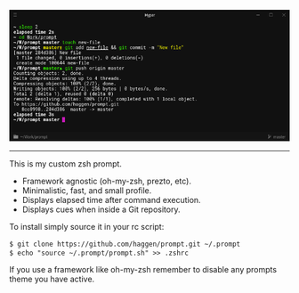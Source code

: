 <p align="center"><img alt="Prompt" src="screenshot.png"></p>

---

This is my custom zsh prompt.

- Framework agnostic (oh-my-zsh, prezto, etc).
- Minimalistic, fast, and small profile.
- Displays elapsed time after command execution.
- Displays cues when inside a Git repository.

To install simply source it in your rc script:

```shell
$ git clone https://github.com/haggen/prompt.git ~/.prompt
$ echo "source ~/.prompt/prompt.sh" >> .zshrc
```

If you use a framework like oh-my-zsh remember to disable any prompts theme you have active.
